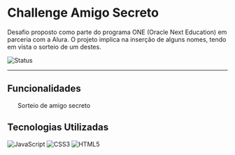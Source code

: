 <h1 allign="center">Challenge Amigo Secreto</h1>
Desafio proposto como parte do programa ONE (Oracle Next Education) em parceria com a Alura. O projeto implica na inserção de alguns nomes, tendo em vista o sorteio de um destes.


![Status](https://img.shields.io/badge/status-concluído-brightgreen)

---

<h2>Funcionalidades</h2>
<ol>Sorteio de amigo secreto</ol>

<h2>Tecnologias Utilizadas</h2>

![JavaScript](https://img.shields.io/badge/JavaScript-F7DF1E?style=for-the-badge&logo=javascript&logoColor=black)
![CSS3](https://img.shields.io/badge/CSS3-1572B6?style=for-the-badge&logo=css3&logoColor=white)
![HTML5](https://img.shields.io/badge/HTML5-E34F26?style=for-the-badge&logo=html5&logoColor=white)




